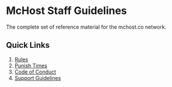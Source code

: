 # McHost Staff Guidelines
The complete set of reference material for the mchost.co network. 

## Quick Links
1. [Rules](https://github.com/mchostco/staff/blob/master/rules.md)
2. [Punish Times](https://github.com/mchostco/staff/blob/master/punish-times.md)
3. [Code of Conduct](https://github.com/mchostco/staff/blob/master/code-of-conduct.md)
4. [Support Guidelines](https://github.com/mchostco/staff/blob/master/support.md)
